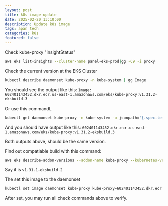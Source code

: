 ```yaml
---
layout: post
title: k8s image update
date: 2025-02-20 13:10:00
description: Update k8s image
tags: apan tech
categories: k8s
featured: false
---
```

Check kube-proxy "insightStatus"
```bash
aws eks list-insights --cluster-name panel-eks-prod|gg -C9 -i proxy
```

Check the current version at the EKS Cluster
```bash
kubectl describe daemonset kube-proxy -n kube-system | gg Image
```
You should see the output like this:
<code>Image:      602401143452.dkr.ecr.us-east-1.amazonaws.com/eks/kube-proxy:v1.31.2-eksbuild.3</code>

Or use this commandL
```bash
kubectl get daemonset kube-proxy -n kube-system -o jsonpath='{.spec.template.spec.containers[?(@.name=="kube-proxy")].image}';echo
```
And you should have output like this:
<code>602401143452.dkr.ecr.us-east-1.amazonaws.com/eks/kube-proxy:v1.31.2-eksbuild.3</code>

Both outputs above, should be the same version.

Find out compatiable build with this command:
```bash
aws eks describe-addon-versions --addon-name kube-proxy --kubernetes-version 1.31 --output text
```
Say it is <code>v1.31.1-eksbuild.2</code>

The set this image to the daemonset
```bash
kubectl set image daemonset kube-proxy kube-proxy=602401143452.dkr.ecr.us-east-1.amazonaws.com/eks/kube-proxy:v1.31.1-eksbuild.2 -n kube-system
```
After set, you may run all check commands above to verify.
